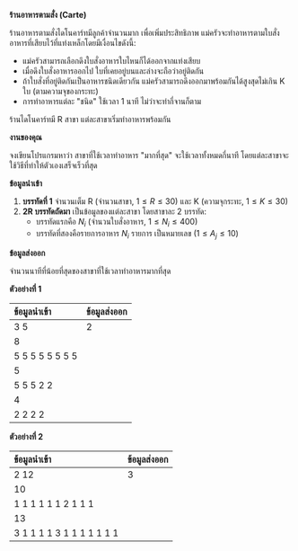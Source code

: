 **ร้านอาหารตามสั่ง (Carte)**

ร้านอาหารตามสั่งไดโนคาร์ทมีลูกค้าจำนวนมาก เพื่อเพิ่มประสิทธิภาพ แม่ครัวจะทำอาหารตามใบสั่งอาหารที่เสียบไว้ที่แท่งเหล็กโดยมีเงื่อนไขดังนี้:
* แม่ครัวสามารถเลือกดึงใบสั่งอาหารใบไหนก็ได้ออกจากแท่งเสียบ
* เมื่อดึงใบสั่งอาหารออกไป ใบที่เคยอยู่บนและล่างจะถือว่าอยู่ติดกัน
* ถ้าใบสั่งที่อยู่ติดกันเป็นอาหารชนิดเดียวกัน แม่ครัวสามารถดึงออกมาพร้อมกันได้สูงสุดไม่เกิน K ใบ (ตามความจุของกระทะ)
* การทำอาหารแต่ละ "ชนิด" ใช้เวลา 1 นาที ไม่ว่าจะทำกี่จานก็ตาม

ร้านไดโนคาร์ทมี R สาขา แต่ละสาขาเริ่มทำอาหารพร้อมกัน

**งานของคุณ**

จงเขียนโปรแกรมหาว่า สาขาที่ใช้เวลาทำอาหาร "มากที่สุด" จะใช้เวลาทั้งหมดกี่นาที โดยแต่ละสาขาจะใช้วิธีที่ทำให้ตัวเองเสร็จเร็วที่สุด

**ข้อมูลนำเข้า**

1.  **บรรทัดที่ 1** จำนวนเต็ม R (จำนวนสาขา, $1 \le R \le 30$) และ K (ความจุกระทะ, $1 \le K \le 30$)
2.  **2R บรรทัดถัดมา** เป็นข้อมูลของแต่ละสาขา โดยสาขาละ 2 บรรทัด:
    * บรรทัดแรกคือ $N_i$ (จำนวนใบสั่งอาหาร, $1 \le N_i \le 400$)
    * บรรทัดที่สองคือรายการอาหาร $N_i$ รายการ เป็นหมายเลข ($1 \le A_j \le 10$)

**ข้อมูลส่งออก**

จำนวนนาทีที่น้อยที่สุดของสาขาที่ใช้เวลาทำอาหารมากที่สุด

**ตัวอย่างที่ 1**

| ข้อมูลนำเข้า | ข้อมูลส่งออก |
| :--- | :--- |
| 3 5 | 2 |
| 8 | |
| 5 5 5 5 5 5 5 5 | |
| 5 | |
| 5 5 5 2 2 | |
| 4 | |
| 2 2 2 2 | |

**ตัวอย่างที่ 2**

| ข้อมูลนำเข้า | ข้อมูลส่งออก |
| :--- | :--- |
| 2 12 | 3 |
| 10 | |
| 1 1 1 1 1 1 2 1 1 1 | |
| 13 | |
| 3 1 1 1 1 3 1 1 1 1 1 1 1 | |